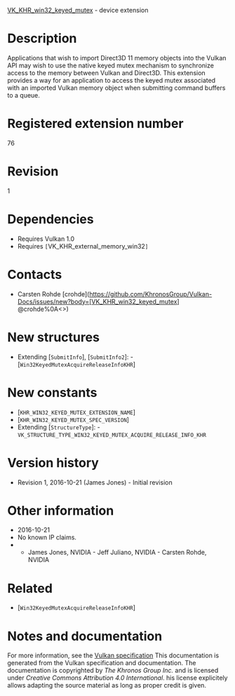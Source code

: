 [VK_KHR_win32_keyed_mutex](https://www.khronos.org/registry/vulkan/specs/1.3-extensions/man/html/VK_KHR_win32_keyed_mutex.html) - device extension

# Description
Applications that wish to import Direct3D 11 memory objects into the Vulkan
API may wish to use the native keyed mutex mechanism to synchronize access
to the memory between Vulkan and Direct3D.
This extension provides a way for an application to access the keyed mutex
associated with an imported Vulkan memory object when submitting command
buffers to a queue.

# Registered extension number
76

# Revision
1

# Dependencies
- Requires Vulkan 1.0
- Requires `[`VK_KHR_external_memory_win32`]`

# Contacts
- Carsten Rohde [crohde](https://github.com/KhronosGroup/Vulkan-Docs/issues/new?body=[VK_KHR_win32_keyed_mutex] @crohde%0A<<Here describe the issue or question you have about the VK_KHR_win32_keyed_mutex extension>>)

# New structures
- Extending [`SubmitInfo`], [`SubmitInfo2`]:  - [`Win32KeyedMutexAcquireReleaseInfoKHR`]

# New constants
- [`KHR_WIN32_KEYED_MUTEX_EXTENSION_NAME`]
- [`KHR_WIN32_KEYED_MUTEX_SPEC_VERSION`]
- Extending [`StructureType`]:  - `VK_STRUCTURE_TYPE_WIN32_KEYED_MUTEX_ACQUIRE_RELEASE_INFO_KHR`

# Version history
- Revision 1, 2016-10-21 (James Jones)  - Initial revision

# Other information
* 2016-10-21
* No known IP claims.
*   - James Jones, NVIDIA  - Jeff Juliano, NVIDIA  - Carsten Rohde, NVIDIA

# Related
- [`Win32KeyedMutexAcquireReleaseInfoKHR`]

# Notes and documentation
For more information, see the [Vulkan specification](https://www.khronos.org/registry/vulkan/specs/1.3-extensions/html/vkspec.html)
This documentation is generated from the Vulkan specification and documentation.
The documentation is copyrighted by *The Khronos Group Inc.* and is licensed under *Creative Commons Attribution 4.0 International*.
his license explicitely allows adapting the source material as long as proper credit is given.
        